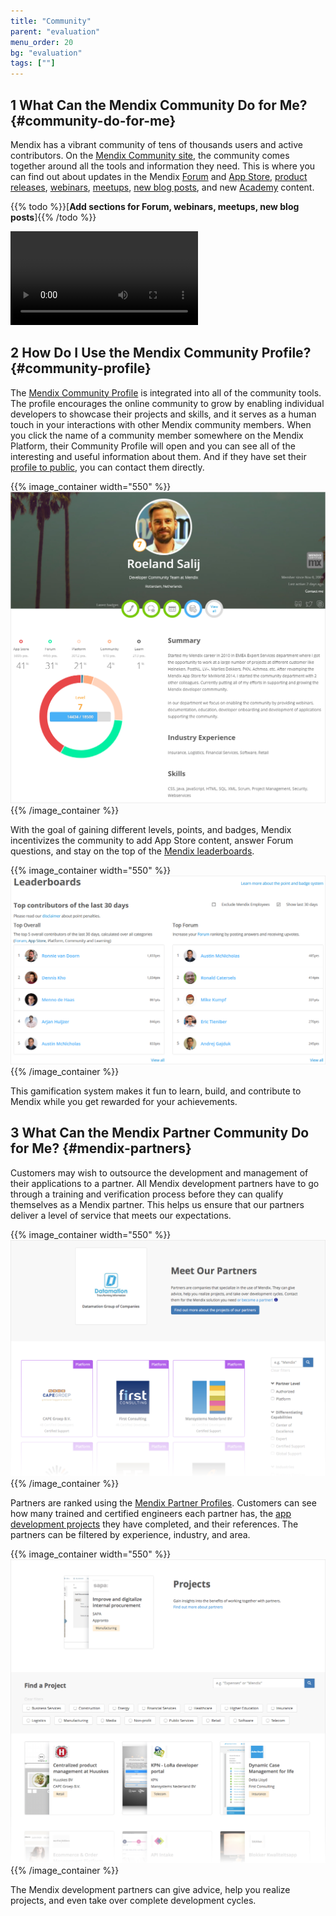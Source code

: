 ```yaml
---
title: "Community"
parent: "evaluation"
menu_order: 20
bg: "evaluation"
tags: [""]
---
```


## 1 What Can the Mendix Community Do for Me? {#community-do-for-me}

Mendix has a vibrant community of tens of thousands users and active contributors. On the [Mendix Community site](http://developers.mendix.com), the community comes together around all the tools and information they need. This is where you can find out about updates in the Mendix [Forum](http://forum.mendixcloud.com) and [App Store](http://appstore.home.mendix.com), [product releases](https://www.mendix.com/releases/), [webinars](http://learn.mendix.com/link/webinar), [meetups](https://www.meetup.com/Mendix-Netherlands), [new blog posts](https://developers.mendix.com/spotlight/), and new [Academy](http://learn.mendix.com) content.

{{% todo %}}[**Add sections for Forum, webinars, meetups, new blog posts**]{{% /todo %}}

<video controls  src="attachments/community-page-scroll.mp4">VIDEO</video>

## 2 How Do I Use the Mendix Community Profile? {#community-profile}

The [Mendix Community Profile](https://developer.mendixcloud.com/link/community) is integrated into all of the community tools. The profile encourages the online community to grow by enabling individual developers to showcase their projects and skills, and it serves as a human touch in your interactions with other Mendix community members. When you click the name of a community member somewhere on the Mendix Platform, their Community Profile will open and you can see all of the interesting and useful information about them. And if they have set their [profile to public](https://docs.mendix.com/community/tools/how-to-set-up-your-profile), you can contact them directly.

{{% image_container width="550" %}}
![](attachments/community-profile.png)
{{% /image_container %}}

With the goal of gaining different levels, points, and badges, Mendix incentivizes the community to add App Store content, answer Forum questions, and stay on the top of the [Mendix leaderboards](https://developer.mendixcloud.com/link/leaderboards).

{{% image_container width="550" %}}
![](attachments/leaderboards.png)
{{% /image_container %}}

This gamification system makes it fun to learn, build, and contribute to Mendix while you get rewarded for your achievements.

## 3 What Can the Mendix Partner Community Do for Me? {#mendix-partners}

Customers may wish to outsource the development and management of their applications to a partner. All Mendix development partners have to go through a training and verification process before they can qualify themselves as a Mendix partner. This helps us ensure that our partners deliver a level of service that meets our expectations.

{{% image_container width="550" %}}
![](attachments/partner-overview.png)
{{% /image_container %}}

Partners are ranked using the [Mendix Partner Profiles](https://developer.mendixcloud.com/link/partneroverview). Customers can see how many trained and certified engineers each partner has, the [app development projects](https://developer.mendixcloud.com/link/customers) they have completed, and their references. The partners can be filtered by experience, industry, and area.

{{% image_container width="550" %}}
![](attachments/partner-projects.png)
{{% /image_container %}}

The Mendix development partners can give advice, help you realize projects, and even take over complete development cycles.
